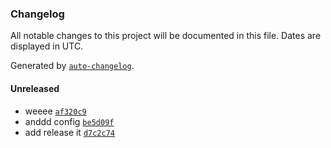 ### Changelog

All notable changes to this project will be documented in this file. Dates are displayed in UTC.

Generated by [`auto-changelog`](https://github.com/CookPete/auto-changelog).

#### Unreleased

- weeee [`af320c9`](https://github.com/theleoji/react-developer-utils/commit/af320c9dcb5fd654492060ec284cbef07292f65b)
- anddd config [`be5d09f`](https://github.com/theleoji/react-developer-utils/commit/be5d09f876f9cf6488305cce212e0a0defec0864)
- add release it [`d7c2c74`](https://github.com/theleoji/react-developer-utils/commit/d7c2c744ceaec6a5f179a382aa70dad6a98dcdf2)
